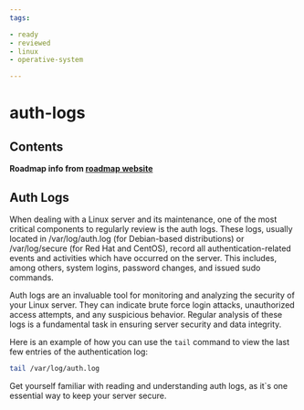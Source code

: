 ```yaml
---
tags:

- ready
- reviewed
- linux
- operative-system

---
```


# auth-logs

## Contents

__Roadmap info from [roadmap website](https://roadmap.sh/linux/server-review/auth-logs)__

## Auth Logs

When dealing with a Linux server and its maintenance, one of the most critical components to regularly review is the auth logs. These logs, usually located in /var/log/auth.log (for Debian-based distributions) or /var/log/secure (for Red Hat and CentOS), record all authentication-related events and activities which have occurred on the server. This includes, among others, system logins, password changes, and issued sudo commands.

Auth logs are an invaluable tool for monitoring and analyzing the security of your Linux server. They can indicate brute force login attacks, unauthorized access attempts, and any suspicious behavior. Regular analysis of these logs is a fundamental task in ensuring server security and data integrity.

Here is an example of how you can use the `tail` command to view the last few entries of the authentication log:

```bash
tail /var/log/auth.log

```

Get yourself familiar with reading and understanding auth logs, as it`s one essential way to keep your server secure.
